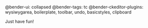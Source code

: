 @bender-ui: collapsed
@bender-tags: tc
@bender-ckeditor-plugins: wysiwygarea, boilerplate, toolbar, undo, basicstyles, clipboard

Just have fun!
